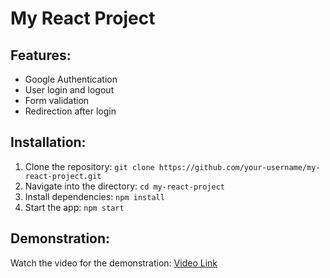 # My React Project

## Features:
- Google Authentication
- User login and logout
- Form validation
- Redirection after login

## Installation:
1. Clone the repository: `git clone https://github.com/your-username/my-react-project.git`
2. Navigate into the directory: `cd my-react-project`
3. Install dependencies: `npm install`
4. Start the app: `npm start`

## Demonstration:
Watch the video for the demonstration: [Video Link](#)
